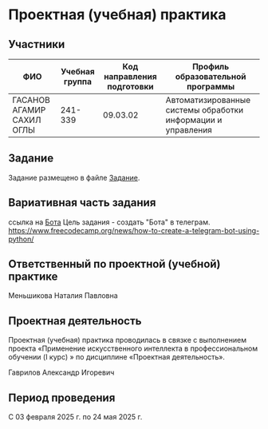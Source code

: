 # Проектная (учебная) практика

## Участники

| ФИО | Учебная группа | Код направления подготовки | Профиль образовательной программы |
|-|-|-|-|
| ГАСАНОВ АГАМИР САХИЛ ОГЛЫ| 241-339 |09.03.02|Автоматизированные системы обработки информации и управления|

## Задание

Задание размещено в файле [Задание](https://github.com/zero777c/start/blob/main/Задание).

## Вариативная часть задания
ссылка на [Бота](djfhfjhjfhjdh)
Цель задания - создать "Бота" в телеграм.
https://www.freecodecamp.org/news/how-to-create-a-telegram-bot-using-python/

## Ответственный по проектной (учебной) практике

Меньшикова Наталия Павловна

## Проектная деятельность

Проектная (учебная) практика проводилась в связке с выполнением проекта «Применение искусственного интеллекта в профессиональном обучении (I курс)
» по дисциплине «Проектная деятельность».

Гаврилов Александр Игоревич

## Период проведения

С 03 февраля 2025 г. по 24 мая 2025 г.
